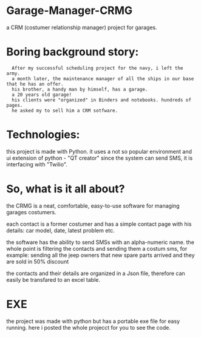 # Garage-Manager-CRMG
a CRM (costumer relationship manager) project for garages.

# Boring background story:
      After my successful scheduling project for the navy, i left the army.
      a month later, the maintenance manager of all the ships in our base that he has an offer.
      his brother, a handy man by himself, has a garage. 
      a 20 years old garage!
      his clients were "organized" in Binders and notebooks. hundreds of pages.
      he asked my to sell him a CRM sotfware.
      
# Technologies:
  this project is made with Python.
  it uses a not so popular environment and ui extension of python - "QT creator"
  since the system can send SMS, it is interfacing with "Twilio".
  
# So, what is it all about?

  the CRMG is a neat, comfortable, easy-to-use software for managing garages costumers.
  
  each contact is a former costumer and has a simple contact page with his details: car model, date, latest problem etc.
  
  the software has the ability to send SMSs with an alpha-numeric name.
  the whole point is filtering the contacts and sending them a costum sms,
  for example: sending all the jeep owners that new spare parts arrived and they are sold in 50% discount
  
  the contacts and their details are organized in a Json file, therefore can easily be transfared to an excel table.

# EXE
  the project was made with python but has a portable exe file for easy running.
  here i posted the whole projecct for you to see the code.
